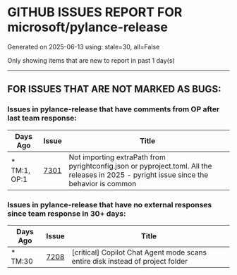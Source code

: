 
# GITHUB ISSUES REPORT FOR microsoft/pylance-release


Generated on 2025-06-13 using: stale=30, all=False


Only showing items that are new to report in past 1 day(s)


---

## FOR ISSUES THAT ARE NOT MARKED AS BUGS:


### Issues in pylance-release that have comments from OP after last team response:

| Days Ago | Issue | Title |
| --- | --- | --- |
 | \* TM:1, OP:1  |[7301](https://github.com/microsoft/pylance-release/issues/7301 "Not importing extraPath from pyrightconfig.json or pyproject.toml. All the releases in 2025 - pyright issue since the behavior is common")  |Not importing extraPath from pyrightconfig.json or pyproject.toml. All the releases in 2025 - pyright issue since the behavior is common |

### Issues in pylance-release that have no external responses since team response in 30+ days:

| Days Ago | Issue | Title |
| --- | --- | --- |
 | \* TM:30  |[7208](https://github.com/microsoft/pylance-release/issues/7208 "[critical] Copilot Chat Agent mode scans entire disk instead of project folder")  |[critical] Copilot Chat Agent mode scans entire disk instead of project folder |




















